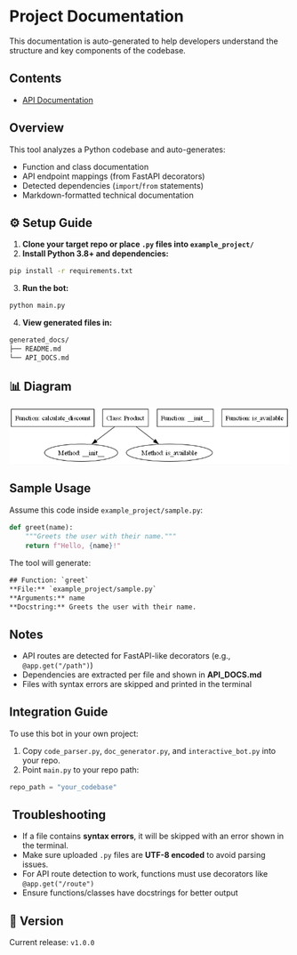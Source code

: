 # Project Documentation

This documentation is auto-generated to help developers understand the structure and key components of the codebase.

##  Contents
- [API Documentation](API_DOCS.md)

##  Overview
This tool analyzes a Python codebase and auto-generates:
- Function and class documentation
- API endpoint mappings (from FastAPI decorators)
- Detected dependencies (`import`/`from` statements)
- Markdown-formatted technical documentation

## ⚙️ Setup Guide

1. **Clone your target repo or place `.py` files into `example_project/`**  
2. **Install Python 3.8+ and dependencies:**

```bash
pip install -r requirements.txt
```

3. **Run the bot:**

```bash
python main.py
```

4. **View generated files in:**

```
generated_docs/
├── README.md
└── API_DOCS.md
```

## 📊 Diagram
![Structure Diagram](structure_diagram.png)

##  Sample Usage

Assume this code inside `example_project/sample.py`:

```python
def greet(name):
    """Greets the user with their name."""
    return f"Hello, {name}!"
```

The tool will generate:

```
## Function: `greet`
**File:** `example_project/sample.py`
**Arguments:** name
**Docstring:** Greets the user with their name.
```

##  Notes
- API routes are detected for FastAPI-like decorators (e.g., `@app.get("/path")`)
- Dependencies are extracted per file and shown in **API_DOCS.md**
- Files with syntax errors are skipped and printed in the terminal

##  Integration Guide
To use this bot in your own project:

1. Copy `code_parser.py`, `doc_generator.py`, and `interactive_bot.py` into your repo.
2. Point `main.py` to your repo path:

```python
repo_path = "your_codebase"
```

## ️ Troubleshooting
- If a file contains **syntax errors**, it will be skipped with an error shown in the terminal.
- Make sure uploaded `.py` files are **UTF-8 encoded** to avoid parsing issues.
- For API route detection to work, functions must use decorators like `@app.get("/route")`
- Ensure functions/classes have docstrings for better output

## 📌 Version
Current release: `v1.0.0`

